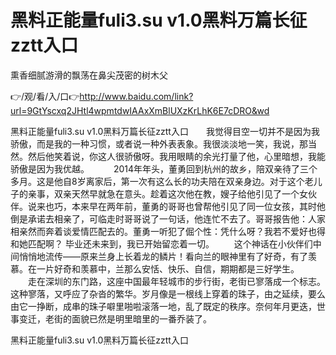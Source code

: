 # 黑料正能量fuli3.su v1.0黑料万篇长征zztt入口
熏香细腻游滑的飘荡在鼻尖茂密的树木父

👉/观/看/入/口👉http://www.baidu.com/link?url=9GtYscxq2JHtl4wpmtdwIAAxXmBlUXzKrLhK6E7cDRO&wd

黑料正能量fuli3.su v1.0黑料万篇长征zztt入口　　我觉得目空一切并不是因为我骄傲，而是我的一种习惯，或者说一种外表表象。我很淡淡地一笑，我说，那当然。然后他笑着说，你这人很骄傲呀。我用眼睛的余光打量了他，心里暗想，我能骄傲是因为我优越。　
　　2014年年头，董勇回到杭州的故乡，陪双亲待了三个多月。这是他自8岁离家后，第一次有这么长的功夫陪在双亲身边。对于这个老儿子的亲事，双亲天然早就急在意头。趁着这次他在教，嫂子给他引见了一个女伙伴。说来也巧，本来早在两年前，董勇的哥哥也曾帮他引见了同一位女孩，其时他倒是承诺去相亲了，可临走时哥哥说了一句话，他连忙不去了。哥哥报告他：人家相亲然而奔着谈爱情匹配去的。董勇一听犯了倔个性：凭什么呀？我若不爱好也得和她匹配啊？
	毕业还未来到，我已开始留恋着一切。
　　这个神话在小伙伴们中间悄悄地流传——原来兰身上长着龙的鳞片！看向兰的眼神里有了好奇，有了羡慕。在一片好奇和羡慕中，兰那么安恬、快乐、自信，期期都是三好学生。
　　走在深圳的东门路，这座中国最年轻城市的步行街，老街已寥落成一个标志。这种寥落，又呼应了杂沓的繁华。岁月像是一根线上穿着的珠子，由之延续，要么由它一挣断，成串的珠子噼里啪啦滚落一地，乱了既定的秩序。奈何年月更迭，世事变迁，老街的面貌已然是明里暗里的一番乔装了。

黑料正能量fuli3.su v1.0黑料万篇长征zztt入口
